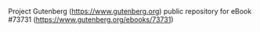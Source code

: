 Project Gutenberg (https://www.gutenberg.org) public repository for
eBook #73731 (https://www.gutenberg.org/ebooks/73731)
